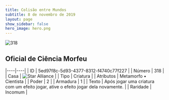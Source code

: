 ```yaml
---
title: Colisão entre Mundos
subtitle: 8 de novembro de 2019
layout: page
show_sidebar: false
hero_image: hero.png
---
```


![318](https://cdn.keyforgegame.com/media/card_front/pt/452_318_QPHJ7WR9G77M_pt.png)

## Oficial de Ciência Morfeu

|----|----|
| ID | 5ed97f8c-5d93-4377-8312-f4740c77f227 |
| Número | 318 |
| Casa | ![Star Alliance](https://archonarcana.com/images/thumb/7/7d/Star_Alliance.png/22px-Star_Alliance.png "Aliança Estelar") |
| Tipo | Criatura |
| Atributos | Metamorfo • Cientista |
| Poder | 2 |
| Armadura | 1 |
| Texto | Após jogar uma criatura com um efeito jogar, ative o efeito jogar dela novamente. |
| Raridade | Incomum |
